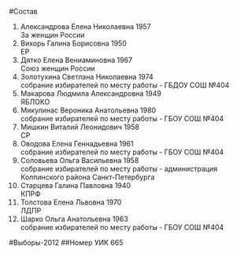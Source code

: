 #Состав
1. Александрова Елена Николаевна 1957   
    За женщин России
2. Вихорь Галина Борисовна 1950   
    ЕР
3. Дятко Елена Вениаминовна 1967   
    Союз женщин России
4. Золотухина Светлана Николаевна 1974   
    собрание избирателей по месту работы - ГБДОУ СОШ №404
5. Макарова Людмила Александровна 1949   
    ЯБЛОКО
6. Микулинас Вероника Анатольевна 1980   
    собрание избирателей по месту работы - ГБОУ СОШ №404
7. Мишкин Виталий Леонидович 1958   
    СР
8. Оводова Елена Геннадьевна 1961   
    собрание избирателей по месту работы - ГБОУ СОШ №404
9. Соловьева Ольга Васильевна 1958   
    собрание избирателей по месту работы - администрация Колпинского района Санкт-Петербурга
10. Старцева Галина Павловна 1940   
    КПРФ
11. Толстова Елена Львовна 1970   
    ЛДПР
12. Шарко Ольга Анатольевна 1963   
    собрание избирателей по месту работы - ГБОУ СОШ №404

#Выборы-2012
##Номер УИК
665